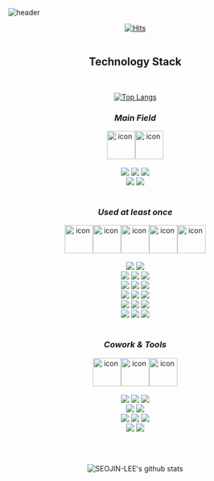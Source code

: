 ![header](https://capsule-render.vercel.app/api?type=waving&text=Lee%20Seojin&color=0:dde5ff,20:e5ddff,50:ddeeff,80:cceecc,100:e5ffdd&height=200&fontSize=80&section=header&animation=twinkling&fontColor=ffb6c1&fontAlign=28&fontAlignY=44&stroke=FFFFFF&strokeWidth=1&desc=HYU%20CSE%2019&descAlign=60&descAlignY=52&descSize=23)

<div align=center>

 [![Hits](https://hits.seeyoufarm.com/api/count/incr/badge.svg?url=https%3A%2F%2Fgithub.com%2FSEOJIN-LEE%2Fhit-counter&count_bg=%2379C83D&title_bg=%23555555&icon=&icon_color=%23E7E7E7&title=hits&edge_flat=false)](https://hits.seeyoufarm.com)
 <br><br>
 ## Technology Stack
 
 <br>
 
 [![Top Langs](https://github-readme-stats.vercel.app/api/top-langs/?username=seojin-lee)](https://github.com/anuraghazra/github-readme-stats)


 ### *Main Field* <br> 
  <div style="display: flex; align-items: flex-start; justify-content: center;">
    <img src="https://techstack-generator.vercel.app/java-icon.svg" alt="icon" width="56" height="56" >
    <img src="https://techstack-generator.vercel.app/mysql-icon.svg" alt="icon" width="56" height="56" > </div>

 <br>
 <img src="https://img.shields.io/badge/java-007396?style=for-the-badge&logo=java&logoColor=white">
 <img src="https://img.shields.io/badge/android-3DDC84?style=for-the-badge&logo=android&logoColor=white">
 <img src="https://img.shields.io/badge/kotlin-7f52ff?style=for-the-badge&logo=kotlin&logoColor=white">
 <br>
 
 <img src="https://img.shields.io/badge/NestJs-E0234E?style=for-the-badge&logo=nestjs&logoColor=white">
 <img src="https://img.shields.io/badge/mysql-4479A1?style=for-the-badge&logo=mysql&logoColor=white">
 <br>
 <br>

 ### *Used at least once* <br>
  <div style="display: flex; align-items: flex-start; justify-content: center;">
    <img src="https://techstack-generator.vercel.app/python-icon.svg" alt="icon" width="56" height="56" >
    <img src="https://techstack-generator.vercel.app/ts-icon.svg" alt="icon" width="56" height="56" >
    <img src="https://techstack-generator.vercel.app/js-icon.svg" alt="icon" width="56" height="56" >
    <img src="https://techstack-generator.vercel.app/cpp-icon.svg" alt="icon" width="56" height="56" >
    <img src="https://techstack-generator.vercel.app/csharp-icon.svg" alt="icon" width="56" height="56" > </div>
 
 <br>
 <img src="https://img.shields.io/badge/javascript-F7DF1E?style=for-the-badge&logo=javascript&logoColor=black">
 <img src="https://img.shields.io/badge/typescript-3178C6?style=for-the-badge&logo=typescript&logoColor=white">
 <br>
 
 <img src="https://img.shields.io/badge/python-3776AB?style=for-the-badge&logo=python&logoColor=white">
 <img src="https://img.shields.io/badge/react-61DAFB?style=for-the-badge&logo=react&logoColor=black">
 <img src="https://img.shields.io/badge/c++-00599C?style=for-the-badge&logo=c%2B%2B&logoColor=white">
 <br>
 
 <img src="https://img.shields.io/badge/node.js-339933?style=for-the-badge&logo=Node.js&logoColor=white">
 <img src="https://img.shields.io/badge/express-000000?style=for-the-badge&logo=express&logoColor=white">
 <img src="https://img.shields.io/badge/django-092E20?style=for-the-badge&logo=django&logoColor=white">
 <br>
 
 <img src="https://img.shields.io/badge/flask-000000?style=for-the-badge&logo=flask&logoColor=white">
 <img src="https://img.shields.io/badge/c-A8B9CC?style=for-the-badge&logo=c&logoColor=black">
 <img src="https://img.shields.io/badge/opengl-5586A4?style=for-the-badge&logo=opengl&logoColor=white">
 <br>
 
 <img src="https://img.shields.io/badge/mariaDB-003545?style=for-the-badge&logo=mariaDB&logoColor=white">
 <img src="https://img.shields.io/badge/csharp-239120?style=for-the-badge&logo=csharp&logoColor=white">
 <img src="https://img.shields.io/badge/html5-E34F26?style=for-the-badge&logo=html5&logoColor=white">
 <br>
 
 <img src="https://img.shields.io/badge/css-1572B6?style=for-the-badge&logo=css3&logoColor=white">
 <img src="https://img.shields.io/badge/unity-FFFFFF?style=for-the-badge&logo=unity&logoColor=black">
 <img src="https://img.shields.io/badge/gradle-02303A?style=for-the-badge&logo=gradle&logoColor=white">
 <br>
<br>
 
### *Cowork & Tools*

<div style="display: flex; align-items: flex-start; justify-content: center;">
    <img src="https://techstack-generator.vercel.app/aws-icon.svg" alt="icon" width="56" height="56" >
    <img src="https://techstack-generator.vercel.app/docker-icon.svg" alt="icon" width="56" height="56" >
    <img src="https://techstack-generator.vercel.app/github-icon.svg" alt="icon" width="56" height="56" >
</div>

 <br>
 
 <img src="https://img.shields.io/badge/git-F05032?style=for-the-badge&logo=git&logoColor=white">
 <img src="https://img.shields.io/badge/github-181717?style=for-the-badge&logo=github&logoColor=white">
 <img src="https://img.shields.io/badge/gitlab-FC6D26?style=for-the-badge&logo=gitlab&logoColor=white">
 <br>
 
 <img src="https://img.shields.io/badge/bitbucket-0052CC?style=for-the-badge&logo=bitbucket&logoColor=white">
 <img src="https://img.shields.io/badge/sourcetree-0052CC?style=for-the-badge&logo=sourcetree&logoColor=white">
 <br>
 
 <img src="https://img.shields.io/badge/aws-232F3E?style=for-the-badge&logo=amazonaws&logoColor=white">
 <img src="https://img.shields.io/badge/s3-569A31?style=for-the-badge&logo=amazons3&logoColor=white">
 <img src="https://img.shields.io/badge/docker-2496ED?style=for-the-badge&logo=docker&logoColor=black">
 <br>
 
 <img src="https://img.shields.io/badge/android%20studio-3DDC84?style=for-the-badge&logo=androidstudio&logoColor=white">
 <img src="https://img.shields.io/badge/notion-000000?style=for-the-badge&logo=notion&logoColor=white">

<br><br>
 

 ![SEOJIN-LEE's github stats](https://github-readme-stats.vercel.app/api?username=SEOJIN-LEE&show_icons=true&theme=vue&count_private=true)
 <br>
 
</div>

<!--
**SEOJIN-LEE/SEOJIN-LEE** is a ✨ _special_ ✨ repository because its `README.md` (this file) appears on your GitHub profile.

Here are some ideas to get you started:

- 🔭 I’m currently working on ...
- 🌱 I’m currently learning ...
- 👯 I’m looking to collaborate on ...
- 🤔 I’m looking for help with ...
- 💬 Ask me about ...
- 📫 How to reach me: ...
- 😄 Pronouns: ...
- ⚡ Fun fact: ...
-->


